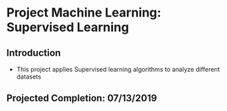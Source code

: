 # Project Machine Learning: Supervised Learning

## Introduction 
* This project applies Supervised learning algorithms to analyze different datasets

## Projected Completion: 07/13/2019
